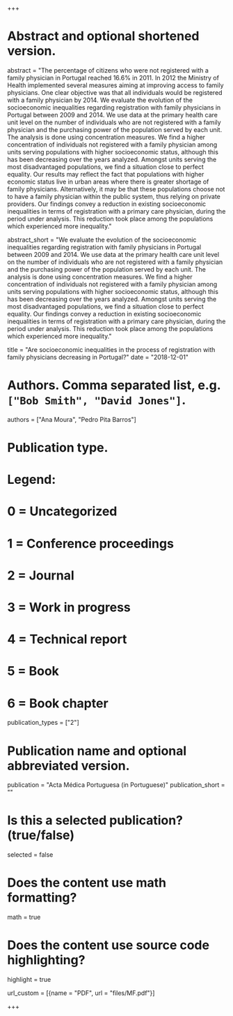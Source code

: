 +++
# Abstract and optional shortened version.
abstract = "The percentage of citizens who were not registered with a family physician in Portugal reached 16.6% in 2011. In 2012 the Ministry of Health implemented several measures aiming at improving access to family physicians. One clear objective was that all individuals would be registered with a family physician by 2014. We evaluate the evolution of the socioeconomic inequalities regarding registration with family physicians in Portugal between 2009 and 2014. We use data at the primary health care unit level on the number of individuals who are not registered with a family physician and the purchasing power of the population served by each unit. The analysis is done using concentration measures. We find a higher concentration of individuals not registered with a family physician among units serving populations with higher socioeconomic status, although this has been decreasing over the years analyzed. Amongst units serving the most disadvantaged populations, we find a situation close to perfect equality. Our results may reflect the fact that populations with higher economic status live in urban areas where there is greater shortage of family physicians. Alternatively, it may be that these populations choose not to have a family physician within the public system, thus relying on private providers. Our findings convey a reduction in existing socioeconomic inequalities in terms of registration with a primary care physician, during the period under analysis. This reduction took place among the populations which experienced more inequality."

abstract_short = "We evaluate the evolution of the socioeconomic inequalities regarding registration with family physicians in Portugal between 2009 and 2014. We use data at the primary health care unit level on the number of individuals who are not registered with a family physician and the purchasing power of the population served by each unit. The analysis is done using concentration measures. We find a higher concentration of individuals not registered with a family physician among units serving populations with higher socioeconomic status, although this has been decreasing over the years analyzed. Amongst units serving the most disadvantaged populations, we find a situation close to perfect equality. Our findings convey a reduction in existing socioeconomic inequalities in terms of registration with a primary care physician, during the period under analysis. This reduction took place among the populations which experienced more inequality."

title = "Are socioeconomic inequalities in the process of registration with family physicians decreasing in Portugal?"
date = "2018-12-01"

# Authors. Comma separated list, e.g. `["Bob Smith", "David Jones"]`.
authors = ["Ana Moura", "Pedro Pita Barros"]

# Publication type.
# Legend:
# 0 = Uncategorized
# 1 = Conference proceedings
# 2 = Journal
# 3 = Work in progress
# 4 = Technical report
# 5 = Book
# 6 = Book chapter
publication_types = ["2"]

# Publication name and optional abbreviated version.
publication = "Acta Médica Portuguesa (in Portuguese)"
publication_short = ""

# Is this a selected publication? (true/false)
selected = false


# Does the content use math formatting?
math = true

# Does the content use source code highlighting?
highlight = true

url_custom = [{name = "PDF", url = "files/MF.pdf"}] 

+++

